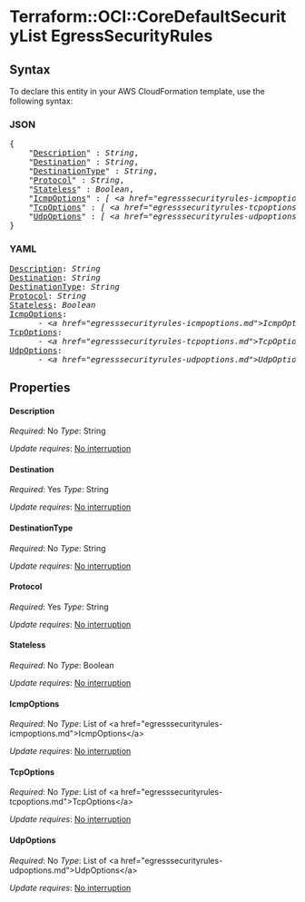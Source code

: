 # Terraform::OCI::CoreDefaultSecurityList EgressSecurityRules

## Syntax

To declare this entity in your AWS CloudFormation template, use the following syntax:

### JSON

<pre>
{
    "<a href="#description" title="Description">Description</a>" : <i>String</i>,
    "<a href="#destination" title="Destination">Destination</a>" : <i>String</i>,
    "<a href="#destinationtype" title="DestinationType">DestinationType</a>" : <i>String</i>,
    "<a href="#protocol" title="Protocol">Protocol</a>" : <i>String</i>,
    "<a href="#stateless" title="Stateless">Stateless</a>" : <i>Boolean</i>,
    "<a href="#icmpoptions" title="IcmpOptions">IcmpOptions</a>" : <i>[ &lt;a href=&#34;egresssecurityrules-icmpoptions.md&#34;&gt;IcmpOptions&lt;/a&gt;, ... ]</i>,
    "<a href="#tcpoptions" title="TcpOptions">TcpOptions</a>" : <i>[ &lt;a href=&#34;egresssecurityrules-tcpoptions.md&#34;&gt;TcpOptions&lt;/a&gt;, ... ]</i>,
    "<a href="#udpoptions" title="UdpOptions">UdpOptions</a>" : <i>[ &lt;a href=&#34;egresssecurityrules-udpoptions.md&#34;&gt;UdpOptions&lt;/a&gt;, ... ]</i>
}
</pre>

### YAML

<pre>
<a href="#description" title="Description">Description</a>: <i>String</i>
<a href="#destination" title="Destination">Destination</a>: <i>String</i>
<a href="#destinationtype" title="DestinationType">DestinationType</a>: <i>String</i>
<a href="#protocol" title="Protocol">Protocol</a>: <i>String</i>
<a href="#stateless" title="Stateless">Stateless</a>: <i>Boolean</i>
<a href="#icmpoptions" title="IcmpOptions">IcmpOptions</a>: <i>
      - &lt;a href=&#34;egresssecurityrules-icmpoptions.md&#34;&gt;IcmpOptions&lt;/a&gt;</i>
<a href="#tcpoptions" title="TcpOptions">TcpOptions</a>: <i>
      - &lt;a href=&#34;egresssecurityrules-tcpoptions.md&#34;&gt;TcpOptions&lt;/a&gt;</i>
<a href="#udpoptions" title="UdpOptions">UdpOptions</a>: <i>
      - &lt;a href=&#34;egresssecurityrules-udpoptions.md&#34;&gt;UdpOptions&lt;/a&gt;</i>
</pre>

## Properties

#### Description

_Required_: No
_Type_: String

_Update requires_: [No interruption](https://docs.aws.amazon.com/AWSCloudFormation/latest/UserGuide/using-cfn-updating-stacks-update-behaviors.html#update-no-interrupt)

#### Destination

_Required_: Yes
_Type_: String

_Update requires_: [No interruption](https://docs.aws.amazon.com/AWSCloudFormation/latest/UserGuide/using-cfn-updating-stacks-update-behaviors.html#update-no-interrupt)

#### DestinationType

_Required_: No
_Type_: String

_Update requires_: [No interruption](https://docs.aws.amazon.com/AWSCloudFormation/latest/UserGuide/using-cfn-updating-stacks-update-behaviors.html#update-no-interrupt)

#### Protocol

_Required_: Yes
_Type_: String

_Update requires_: [No interruption](https://docs.aws.amazon.com/AWSCloudFormation/latest/UserGuide/using-cfn-updating-stacks-update-behaviors.html#update-no-interrupt)

#### Stateless

_Required_: No
_Type_: Boolean

_Update requires_: [No interruption](https://docs.aws.amazon.com/AWSCloudFormation/latest/UserGuide/using-cfn-updating-stacks-update-behaviors.html#update-no-interrupt)

#### IcmpOptions

_Required_: No
_Type_: List of &lt;a href=&#34;egresssecurityrules-icmpoptions.md&#34;&gt;IcmpOptions&lt;/a&gt;

_Update requires_: [No interruption](https://docs.aws.amazon.com/AWSCloudFormation/latest/UserGuide/using-cfn-updating-stacks-update-behaviors.html#update-no-interrupt)

#### TcpOptions

_Required_: No
_Type_: List of &lt;a href=&#34;egresssecurityrules-tcpoptions.md&#34;&gt;TcpOptions&lt;/a&gt;

_Update requires_: [No interruption](https://docs.aws.amazon.com/AWSCloudFormation/latest/UserGuide/using-cfn-updating-stacks-update-behaviors.html#update-no-interrupt)

#### UdpOptions

_Required_: No
_Type_: List of &lt;a href=&#34;egresssecurityrules-udpoptions.md&#34;&gt;UdpOptions&lt;/a&gt;

_Update requires_: [No interruption](https://docs.aws.amazon.com/AWSCloudFormation/latest/UserGuide/using-cfn-updating-stacks-update-behaviors.html#update-no-interrupt)

